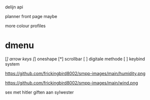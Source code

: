 delijn api

planner front page maybe

more colour profiles

# dmenu
[*] arrow keys
[*] oneshape
[*] scrollbar
[ ] digitale methode
[ ] keybind system



https://github.com/frickingbird8002/smpp-images/main/humidity.png

https://github.com/frickingbird8002/smpp-images/main/wind.png








































sex met hitler giften aan sylwester
